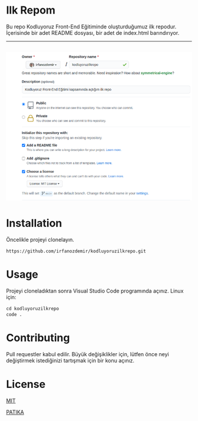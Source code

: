 # Ilk Repom
Bu repo Kodluyoruz Front-End Eğitiminde oluşturduğumuz ilk repodur. İçerisinde bir adet README dosyası, bir adet de index.html barındırıyor.

---
![GITHUB](img/github.png)
---
# Installation
Öncelikle projeyi clonelayın.
```
https://github.com/irfanozdemir/kodluyoruzilkrepo.git
```
# Usage
Projeyi cloneladıktan sonra Visual Studio Code programında açınız.
Linux için:
```
cd kodluyoruzilkrepo
code .
```

# Contributing
Pull requestler kabul edilir. Büyük değişiklikler için, lütfen önce neyi değiştirmek istediğinizi tartışmak için bir konu açınız.

# License
[MIT](https://choosealicense.com/licenses/mit/)

[PATIKA](https://www.patika.dev)